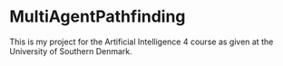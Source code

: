 # MultiAgentPathfinding
This is my project for the Artificial Intelligence 4 course as given at the University of Southern Denmark.
